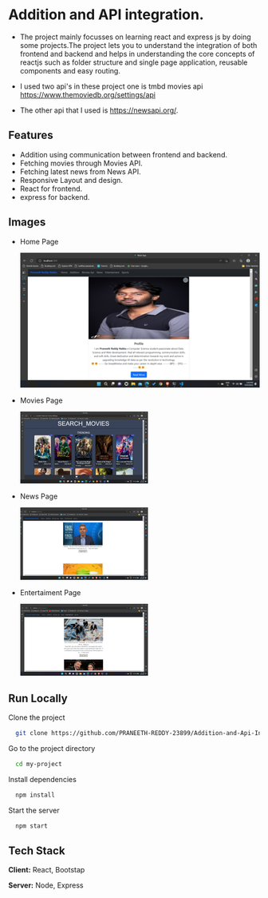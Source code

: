 

# Addition and API integration.

- The project mainly focusses on learning react and express js by doing
    some projects.The project lets you to understand the integration of
    both frontend and backend and helps in understanding the core concepts of 
    reactjs such as folder structure and single page application, reusable 
    components and easy routing.

- I used two api's in these project one is tmbd movies api https://www.themoviedb.org/settings/api
    
-   The other api that I used is https://newsapi.org/.


## Features

- Addition using communication between frontend and backend.
- Fetching movies through Movies API.
- Fetching latest news from News API.
- Responsive Layout and design.
- React for frontend.
- express for backend.


## Images
- Home Page
  
    <img src="./images/homePage.png" width="512"/>
  

- Movies Page 
  
  <img src="./images/moviesPage.png" width="256"/>

- News Page
  
    <img src="./images/newsImage.png" width="256"/>

- Entertaiment Page
  
    <img src="./images/entertainmentImage.png" width="256"/>





## Run Locally

Clone the project

```bash
  git clone https://github.com/PRANEETH-REDDY-23899/Addition-and-Api-Inegration
```

Go to the project directory

```bash
  cd my-project
```

Install dependencies

```bash
  npm install
```

Start the server

```bash
  npm start
```


## Tech Stack

**Client:** React, Bootstap

**Server:** Node, Express



